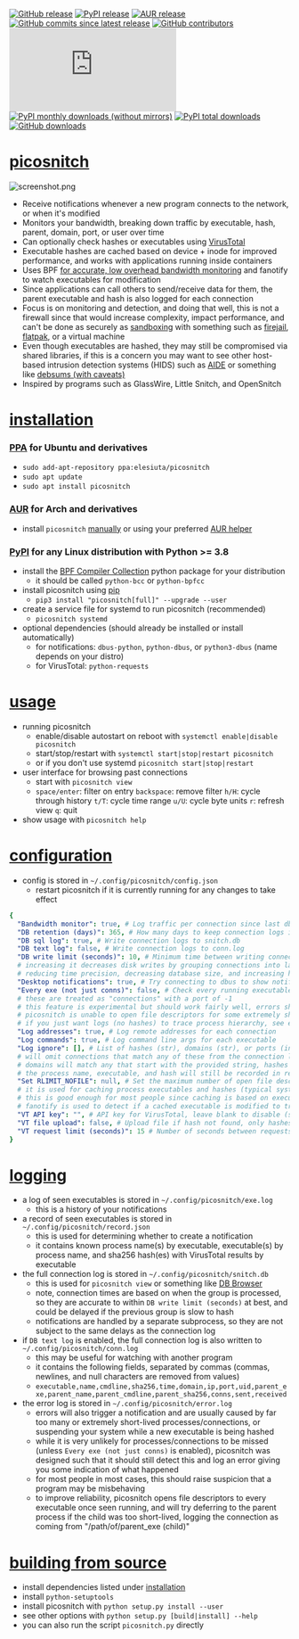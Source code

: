 [![GitHub release](https://img.shields.io/github/v/release/elesiuta/picosnitch?color=00a0a0)](https://github.com/elesiuta/picosnitch/releases)
[![PyPI release](https://img.shields.io/pypi/v/picosnitch?color=00a0a0)](https://pypi.org/project/picosnitch)
[![AUR release](https://img.shields.io/aur/version/picosnitch?color=00a0a0)](https://aur.archlinux.org/packages/picosnitch/)
[![GitHub commits since latest release](https://img.shields.io/github/commits-since/elesiuta/picosnitch/latest/master?color=00a0a0)](https://github.com/elesiuta/picosnitch/commits/master)
[![GitHub contributors](https://img.shields.io/github/contributors/elesiuta/picosnitch?color=00a0a0)](https://github.com/elesiuta/picosnitch/graphs/contributors)
[![File size](https://img.shields.io/github/size/elesiuta/picosnitch/picosnitch.py?color=00a0a0)](https://github.com/elesiuta/picosnitch/blob/master/picosnitch.py)
[![PyPI monthly downloads (without mirrors)](https://img.shields.io/pypi/dm/picosnitch?color=00a0a0&label=downloads%20%28pypistats%29)](https://pypistats.org/packages/picosnitch)
[![PyPI total downloads](https://img.shields.io/badge/dynamic/json?color=00a0a0&label=downloads%20%28pepy%29&query=total_downloads&url=https%3A%2F%2Fapi.pepy.tech%2Fapi%2Fprojects%2Fpicosnitch)](https://pepy.tech/project/picosnitch)
[![GitHub downloads](https://img.shields.io/github/downloads/elesiuta/picosnitch/total?color=00a0a0&label=downloads%20%28github%29)](https://github.com/elesiuta/picosnitch/releases)

# [picosnitch](https://elesiuta.github.io/picosnitch/)
![screenshot.png](https://raw.githubusercontent.com/elesiuta/picosnitch/master/docs/screenshot.png)
- Receive notifications whenever a new program connects to the network, or when it's modified
- Monitors your bandwidth, breaking down traffic by executable, hash, parent, domain, port, or user over time
- Can optionally check hashes or executables using [VirusTotal](https://www.virustotal.com)
- Executable hashes are cached based on device + inode for improved performance, and works with applications running inside containers
- Uses BPF [for accurate, low overhead bandwidth monitoring](https://www.gcardone.net/2020-07-31-per-process-bandwidth-monitoring-on-Linux-with-bpftrace/) and fanotify to watch executables for modification
- Since applications can call others to send/receive data for them, the parent executable and hash is also logged for each connection
- Focus is on monitoring and detection, and doing that well, this is not a firewall since that would increase complexity, impact performance, and can't be done as securely as [sandboxing](https://wiki.archlinux.org/title/Security#Sandboxing_applications) with something such as [firejail](https://wiki.archlinux.org/title/firejail#Usage), [flatpak](https://github.com/tchx84/Flatseal/blob/master/DOCUMENTATION.md#share), or a virtual machine
- Even though executables are hashed, they may still be compromised via shared libraries, if this is a concern you may want to see other host-based intrusion detection systems (HIDS) such as [AIDE](https://wiki.archlinux.org/title/AIDE) or something like [debsums (with caveats)](https://manpages.debian.org/unstable/debsums/debsums.1.en.html)
- Inspired by programs such as GlassWire, Little Snitch, and OpenSnitch

# [installation](#installation)

### [PPA](https://launchpad.net/~elesiuta/+archive/ubuntu/picosnitch) for Ubuntu and derivatives
- `sudo add-apt-repository ppa:elesiuta/picosnitch`
- `sudo apt update`
- `sudo apt install picosnitch`

### [AUR](https://aur.archlinux.org/packages/picosnitch/) for Arch and derivatives
- install `picosnitch` [manually](https://wiki.archlinux.org/title/Arch_User_Repository#Installing_and_upgrading_packages) or using your preferred [AUR helper](https://wiki.archlinux.org/title/AUR_helpers)

### [PyPI](https://pypi.org/project/picosnitch/) for any Linux distribution with Python >= 3.8
- install the [BPF Compiler Collection](https://github.com/iovisor/bcc/blob/master/INSTALL.md) python package for your distribution
  - it should be called `python-bcc` or `python-bpfcc`
- install picosnitch using [pip](https://pip.pypa.io/)
  - `pip3 install "picosnitch[full]" --upgrade --user`
- create a service file for systemd to run picosnitch (recommended)
  - `picosnitch systemd`
- optional dependencies (should already be installed or install automatically)
  - for notifications: `dbus-python`, `python-dbus`, or `python3-dbus` (name depends on your distro)
  - for VirusTotal: `python-requests`

# [usage](#usage)
- running picosnitch
  - enable/disable autostart on reboot with `systemctl enable|disable picosnitch`
  - start/stop/restart with `systemctl start|stop|restart picosnitch`
  - or if you don't use systemd `picosnitch start|stop|restart`
- user interface for browsing past connections
  - start with `picosnitch view`
  - `space/enter`: filter on entry `backspace`: remove filter `h/H`: cycle through history `t/T`: cycle time range `u/U`: cycle byte units `r`: refresh view `q`: quit
- show usage with `picosnitch help`

# [configuration](#configuration)
- config is stored in `~/.config/picosnitch/config.json`
  - restart picosnitch if it is currently running for any changes to take effect

```yaml
{
  "Bandwidth monitor": true, # Log traffic per connection since last db write
  "DB retention (days)": 365, # How many days to keep connection logs in snitch.db
  "DB sql log": true, # Write connection logs to snitch.db
  "DB text log": false, # Write connection logs to conn.log
  "DB write limit (seconds)": 10, # Minimum time between writing connection logs
  # increasing it decreases disk writes by grouping connections into larger time windows
  # reducing time precision, decreasing database size, and increasing hash latency
  "Desktop notifications": true, # Try connecting to dbus to show notifications
  "Every exe (not just conns)": false, # Check every running executable with picosnitch
  # these are treated as "connections" with a port of -1
  # this feature is experimental but should work fairly well, errors should be expected as
  # picosnitch is unable to open file descriptors for some extremely short-lived processes
  # if you just want logs (no hashes) to trace process hierarchy, see execsnoop or forkstat
  "Log addresses": true, # Log remote addresses for each connection
  "Log commands": true, # Log command line args for each executable
  "Log ignore": [], # List of hashes (str), domains (str), or ports (int)
  # will omit connections that match any of these from the connection log
  # domains will match any that start with the provided string, hashes or ports are exact
  # the process name, executable, and hash will still be recorded in record.json
  "Set RLIMIT_NOFILE": null, # Set the maximum number of open file descriptors (int)
  # it is used for caching process executables and hashes (typical system default is 1024)
  # this is good enough for most people since caching is based on executable device + inode
  # fanotify is used to detect if a cached executable is modified to trigger a hash update
  "VT API key": "", # API key for VirusTotal, leave blank to disable (str)
  "VT file upload": false, # Upload file if hash not found, only hashes are used by default
  "VT request limit (seconds)": 15 # Number of seconds between requests (free tier quota)
}
```

# [logging](#logging)
- a log of seen executables is stored in `~/.config/picosnitch/exe.log`
  - this is a history of your notifications
- a record of seen executables is stored in `~/.config/picosnitch/record.json`
  - this is used for determining whether to create a notification
  - it contains known process name(s) by executable, executable(s) by process name, and sha256 hash(es) with VirusTotal results by executable
- the full connection log is stored in `~/.config/picosnitch/snitch.db`
  - this is used for `picosnitch view` or something like [DB Browser](https://sqlitebrowser.org/)
  - note, connection times are based on when the group is processed, so they are accurate to within `DB write limit (seconds)` at best, and could be delayed if the previous group is slow to hash
  - notifications are handled by a separate subprocess, so they are not subject to the same delays as the connection log
- if `DB text log` is enabled, the full connection log is also written to `~/.config/picosnitch/conn.log`
  - this may be useful for watching with another program
  - it contains the following fields, separated by commas (commas, newlines, and null characters are removed from values)
  - `executable,name,cmdline,sha256,time,domain,ip,port,uid,parent_exe,parent_name,parent_cmdline,parent_sha256,conns,sent,received`
- the error log is stored in `~/.config/picosnitch/error.log`
  - errors will also trigger a notification and are usually caused by far too many or extremely short-lived processes/connections, or suspending your system while a new executable is being hashed
  - while it is very unlikely for processes/connections to be missed (unless `Every exe (not just conns)` is enabled), picosnitch was designed such that it should still detect this and log an error giving you some indication of what happened
  - for most people in most cases, this should raise suspicion that a program may be misbehaving
  - to improve reliability, picosnitch opens file descriptors to every executable once seen running, and will try deferring to the parent process if the child was too short-lived, logging the connection as coming from "/path/of/parent_exe (child)"

# [building from source](#building-from-source)
- install dependencies listed under [installation](#installation)
- install `python-setuptools`
- install picosnitch with `python setup.py install --user`
- see other options with `python setup.py [build|install] --help`
- you can also run the script `picosnitch.py` directly
